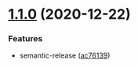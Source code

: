 # [1.1.0](https://github.com/eshellster/rollup-Modal_library-Learn/compare/v1.0.0...v1.1.0) (2020-12-22)


### Features

* semantic-release ([ac76139](https://github.com/eshellster/rollup-Modal_library-Learn/commit/ac76139ef588a95ca0c4283af0916b6f760bd148))
